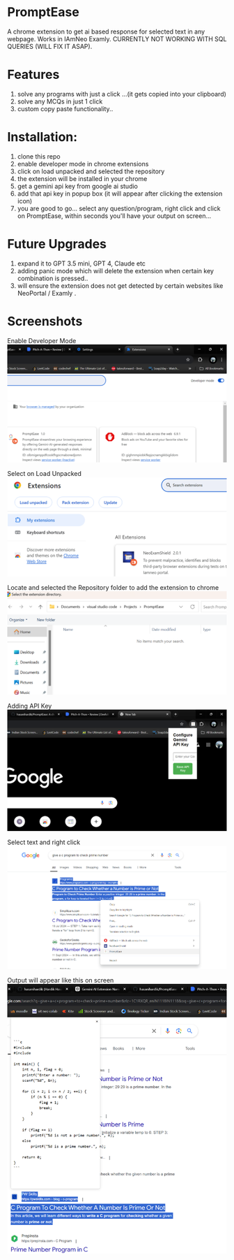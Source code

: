 # PromptEase
A chrome extension to get ai based response for selected text in any webpage. Works in IAmNeo Examly. CURRENTLY NOT WORKING WITH SQL QUERIES (WILL FIX IT ASAP).

# Features

1) solve any programs with just a click ...(it gets copied into your clipboard)
2) solve any MCQs in just 1 click
3) custom copy paste functionality..

# Installation:

1) clone this repo
2) enable developer mode in chrome extensions
3) click on load unpacked and selected the repository
4) the extension will be installed in your chrome
5) get a gemini api key from google ai studio
6) add that api key in popup box (it will appear after clicking the extension icon)
7) you are good to go... select any question/program, right click and click on PromptEase, within seconds you'll have your output on screen... 


# Future Upgrades

1) expand it to GPT 3.5 mini, GPT 4, Claude etc
2) adding panic mode which will delete the extension when certain key combination is pressed..
3) will ensure the extension does not get detected by certain websites like NeoPortal / Examly .

# Screenshots

Enable Developer Mode
![DeveloperMode](image-1.png)

Select on Load Unpacked
![load](image-2.png)

Locate and selected the Repository folder to add the extension to chrome
![folder](image-3.png)

Adding API Key
![api-key](image.png)

Select text and right click 
![text](image-5.png)

Output will appear like this on screen
![output](image-4.png)

